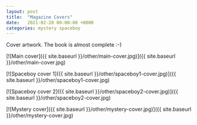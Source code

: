 ```yaml
---
layout: post
title:  "Magazine Covers"
date:   2021-02-20 00:00:00 +0000
categories: mystery spaceboy
---
```


Cover artwork. The book is almost complete :-)

[![Main cover]({{ site.baseurl }}/other/main-cover.jpg)]({{ site.baseurl }}/other/main-cover.jpg)

[![Spaceboy cover 1]({{ site.baseurl }}/other/spaceboy1-cover.jpg)]({{ site.baseurl }}/other/spaceboy1-cover.jpg)

[![Spaceboy cover 2]({{ site.baseurl }}/other/spaceboy2-cover.jpg)]({{ site.baseurl }}/other/spaceboy2-cover.jpg)

[![Mystery cover]({{ site.baseurl }}/other/mystery-cover.jpg)]({{ site.baseurl }}/other/mystery-cover.jpg)
